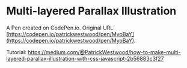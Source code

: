 # Multi-layered Parallax Illustration 

A Pen created on CodePen.io. Original URL: [https://codepen.io/patrickwestwood/pen/MyoBaY](https://codepen.io/patrickwestwood/pen/MyoBaY).

Tutorial:
https://medium.com/@PatrickWestwood/how-to-make-multi-layered-parallax-illustration-with-css-javascript-2b56883c3f27
